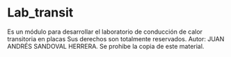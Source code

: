 # Lab_transit
Es un módulo para desarrollar el laboratorio de conducción de calor transitoria en placas
Sus derechos son totalmente reservados. Autor: JUAN ANDRÉS SANDOVAL HERRERA. Se prohibe la copia de este material.
